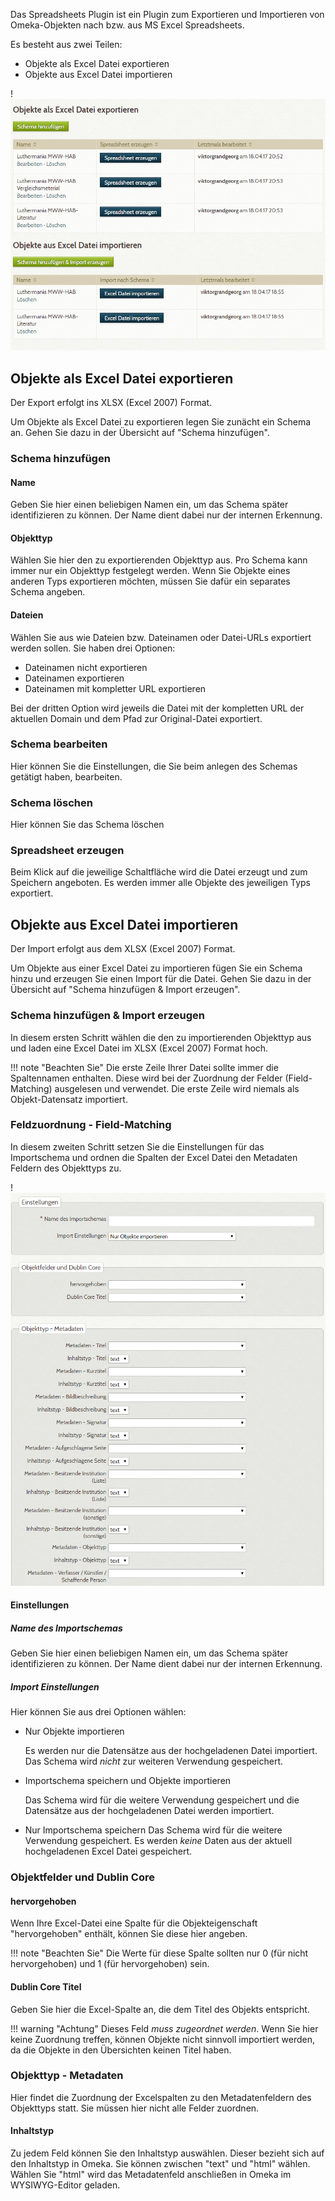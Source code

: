 Das Spreadsheets Plugin ist ein Plugin zum Exportieren und Importieren von
Omeka-Objekten nach bzw. aus MS Excel Spreadsheets.

Es besteht aus zwei Teilen:

- Objekte als Excel Datei exportieren
- Objekte aus Excel Datei importieren

!![Spreadsheets Plugin Übersicht][g1]

## Objekte als Excel Datei exportieren

Der Export erfolgt ins XLSX (Excel 2007) Format.

Um Objekte als Excel Datei zu exportieren legen Sie zunächt ein Schema an.
Gehen Sie dazu in der Übersicht auf "Schema hinzufügen".

### Schema hinzufügen

#### Name

Geben Sie hier einen beliebigen Namen ein, um das Schema später identifizieren zu können.
Der Name dient dabei nur der internen Erkennung.

#### Objekttyp

Wählen Sie hier den zu exportierenden Objekttyp aus.
Pro Schema kann immer nur ein Objekttyp festgelegt werden.
Wenn Sie Objekte eines anderen Typs exportieren möchten,
müssen Sie dafür ein separates Schema angeben.

#### Dateien

Wählen Sie aus wie Dateien bzw. Dateinamen oder Datei-URLs exportiert werden sollen.
Sie haben drei Optionen:

- Dateinamen nicht exportieren
- Dateinamen exportieren
- Dateinamen mit kompletter URL exportieren

Bei der dritten Option wird jeweils die Datei mit der kompletten URL der aktuellen
Domain und dem Pfad zur Original-Datei exportiert.

### Schema bearbeiten

Hier können Sie die Einstellungen, die Sie beim anlegen des Schemas getätigt haben,
bearbeiten.

### Schema löschen

Hier können Sie das Schema löschen

### Spreadsheet erzeugen

Beim Klick auf die jeweilige Schaltfläche wird die Datei erzeugt und zum Speichern
angeboten.
Es werden immer alle Objekte des jeweiligen Typs exportiert.

## Objekte aus Excel Datei importieren

Der Import erfolgt aus dem XLSX (Excel 2007) Format.

Um Objekte aus einer Excel Datei zu importieren fügen Sie ein Schema hinzu und
erzeugen Sie einen Import für die Datei.
Gehen Sie dazu in der Übersicht auf "Schema hinzufügen & Import erzeugen".

### Schema hinzufügen & Import erzeugen

In diesem ersten Schritt wählen die den zu importierenden Objekttyp aus und laden
eine Excel Datei im XLSX (Excel 2007) Format hoch.

!!! note "Beachten Sie"
    Die erste Zeile Ihrer Datei sollte immer die Spaltennamen enthalten.
    Diese wird bei der Zuordnung der Felder (Field-Matching) ausgelesen und verwendet.
    Die erste Zeile wird niemals als Objekt-Datensatz importiert.

### Feldzuordnung - Field-Matching

In diesem zweiten Schritt setzen Sie die Einstellungen für das Importschema und
ordnen die Spalten der Excel Datei den Metadaten Feldern des Objekttyps zu.

!![Importschema erzeugen - Einstellungen und Feldzuordnung][g2]

#### Einstellungen

##### Name des Importschemas

Geben Sie hier einen beliebigen Namen ein, um das Schema später identifizieren zu können.
Der Name dient dabei nur der internen Erkennung.

##### Import Einstellungen

Hier können Sie aus drei Optionen wählen:

-   Nur Objekte importieren

    Es werden nur die Datensätze aus der hochgeladenen Datei importiert. Das
    Schema wird _nicht_ zur weiteren Verwendung gespeichert.

-   Importschema speichern und Objekte importieren

    Das Schema wird für die weitere Verwendung gespeichert und die Datensätze
    aus der hochgeladenen Datei werden importiert.

-   Nur Importschema speichern
    Das Schema wird für die weitere Verwendung gespeichert. Es werden _keine_
    Daten aus der aktuell hochgeladenen Excel Datei gespeichert.

### Objektfelder und Dublin Core

#### hervorgehoben

Wenn Ihre Excel-Datei eine Spalte für die Objekteigenschaft "hervorgehoben"
enthält, können Sie diese hier angeben.

!!! note "Beachten Sie"
    Die Werte für diese Spalte sollten nur 0 (für nicht hervorgehoben) und
    1 (für hervorgehoben) sein.

#### Dublin Core Titel

Geben Sie hier die Excel-Spalte an, die dem Titel des Objekts entspricht.

!!! warning "Achtung"
    Dieses Feld _muss zugeordnet werden_. Wenn Sie hier keine Zuordnung treffen,
    können Objekte nicht sinnvoll importiert werden, da die Objekte in den
    Übersichten keinen Titel haben.

### Objekttyp - Metadaten

Hier findet die Zuordnung der Excelspalten zu den Metadatenfeldern des Objekttyps
statt. Sie müssen hier nicht alle Felder zuordnen.

#### Inhaltstyp

Zu jedem Feld können Sie den Inhaltstyp auswählen. Dieser bezieht sich auf den
Inhaltstyp in Omeka. Sie können zwischen "text" und "html" wählen. Wählen Sie
"html" wird das Metadatenfeld anschließen in Omeka im WYSIWYG-Editor geladen.



[g1]: img/spreadsheets-001.png  "Spreadsheets Plugin Übersicht"
[g2]: img/spreadsheets-002.png  "Importschema erzeugen - Einstellungen und Feldzuordnung"
